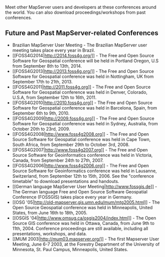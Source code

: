Meet other MapServer users and developers at these conferences around the world. You can also download proceedings/workshops from past conferences.

## Future and Past MapServer-related Conferences

* Brazilian MapServer User Meeting - The Brazilian MapServer user meeting takes place every year in Brazil.
* [[FOSS4G2014|http://2014.foss4g.org/]] - The Free and Open Source Software for Geospatial conference will be held in Portland Oregon, U.S from September 8th to 13th, 2014.
* [[FOSS4G2013|http://2013.foss4g.org/]] - The Free and Open Source Software for Geospatial conference was held in Nottingham, UK from September 17th to 21th, 2013.
* [[FOSS4G2011|http://2011.foss4g.org]] - The Free and Open Source Software for Geospatial conference was held in Denver, Colorado, U.S.A, from September 12th
    to 16th, 2011.  
* [[FOSS4G2010|http://2010.foss4g.org]] - The Free and Open Source Software for Geospatial conference was held in Barcelona, Spain, from September 6th to 9th, 2010.  
* [[FOSS4G2009|http://2009.foss4g.org]] - The Free and Open Source Software for Geospatial conference was held in Sydney, Australia, from October 20th to 23rd, 2009.   
* [[FOSS4G2008|http://www.foss4g2008.org]] - The Free and Open Source Software for Geospatial conference was held in Cape Town, South Africa, from September 29th to October 3rd, 2008. 
* [[FOSS4G2007|http://www.foss4g2007.org]] - The Free and Open Source Software for Geoinformatics conference was held in Victoria, Canada, from September 24th to 27th, 2007. 
* [[FOSS4G2006|http://www.foss4g2006.org]] - The Free and Open Source Software for Geoinformatics conference was held in Lausanne, Switzerland, from September 12th to 15th, 2006. See the "conference timetable" to download presentations and handouts. 
* [[German language MapServer User Meeting|http://www.fossgis.de]] - The German language Free and Open Source Software Geospatial Conference (FOSSGIS) takes place every year in Germany.
* [[OSG '05|http://old-mapserver.gis.umn.edu/mum/mtg2005.html]] - The Open Source Geospatial conference was held in Minneapolis, United States, from June 16th to 18th, 2005. 
* [[OSGIS '04|http://www.omsug.ca/osgis2004/index.html]] - The Open Source GIS conference was held in Ottawa, Canada, from June 9th to 11th, 2004. Conference proceedings are still available, including all presentations, workshops, and data. 
* [[MUM 2003|http://mum03.mapserver.org/]] - The first Mapserver User Meeting, June 6-7 2003, at the Forestry Department of the University of Minnesota, St.
     Paul Campus, Minneapolis, United States.
